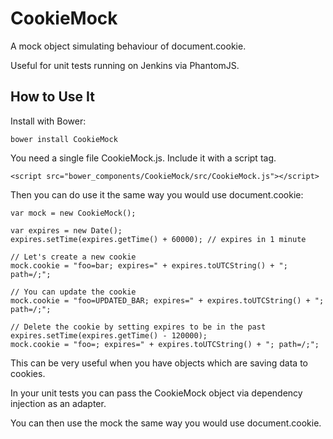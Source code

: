 CookieMock
==========

A mock object simulating behaviour of document.cookie.

Useful for unit tests running on Jenkins via PhantomJS.

How to Use It
-------------

Install with Bower:

```
bower install CookieMock
```

You need a single file CookieMock.js. Include it with a script tag.

```
<script src="bower_components/CookieMock/src/CookieMock.js"></script>
```

Then you can do use it the same way you would use document.cookie:

```
var mock = new CookieMock();

var expires = new Date();
expires.setTime(expires.getTime() + 60000); // expires in 1 minute

// Let's create a new cookie
mock.cookie = "foo=bar; expires=" + expires.toUTCString() + "; path=/;";

// You can update the cookie
mock.cookie = "foo=UPDATED_BAR; expires=" + expires.toUTCString() + "; path=/;";

// Delete the cookie by setting expires to be in the past
expires.setTime(expires.getTime() - 120000);
mock.cookie = "foo=; expires=" + expires.toUTCString() + "; path=/;";
```

This can be very useful when you have objects which are saving data to cookies.

In your unit tests you can pass the CookieMock object via dependency injection as an adapter.

You can then use the mock the same way you would use document.cookie.
